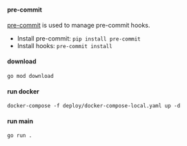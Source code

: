 #

#### pre-commit
[pre-commit](https://pre-commit.com/) is used to manage pre-commit hooks.

- Install pre-commit: `pip install pre-commit`
- Install hooks: `pre-commit install`

#### download
```shell
go mod download
```
#### run docker
```shell
docker-compose -f deploy/docker-compose-local.yaml up -d
```
#### run main
```shell
go run .
```

